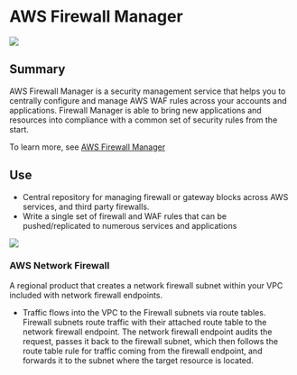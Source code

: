 # AWS Firewall Manager

![](https://explore.skillbuilder.aws/files/a/w/aws_prod1_docebosaas_com/1721163600/qQMAeir7CedYq2w0pM_zlw/tincan/1795780_1704469401_o_1hjd4l7tc11hedc913i09dklbhj_zip/assets/9voKOpBv0RJKsz-B_r8OE4wT87tgyCFBV.png)

## Summary

AWS Firewall Manager is a security management service that helps you to centrally configure and manage AWS WAF rules across your accounts and applications. Firewall Manager is able to bring new applications and resources into compliance with a common set of security rules from the start.

To learn more, see [AWS Firewall Manager](https://aws.amazon.com/firewall-manager/)

## Use

- Central repository for managing firewall or gateway blocks across AWS services, and third party firewalls.
- Write a single set of firewall and WAF rules that can be pushed/replicated to numerous services and applications

![](https://d1.awsstatic.com/products/firewall-manager/product-page-diagram_AWS-Firewall-Manager%402x%20(1)1.ad6bf5281dc2c33c0493e9988e3504dd1590eaa2.png)


### AWS Network Firewall
A regional product that creates a network firewall subnet within your VPC included with network firewall endpoints. 
- Traffic flows into the VPC to the Firewall subnets via route tables. Firewall subnets route traffic with their attached route table to the network firewall endpoint. The network firewall endpoint audits the request, passes it back to the firewall subnet, which then follows the route table rule for traffic coming from the firewall endpoint, and forwards it to the subnet where the target resource is located.
